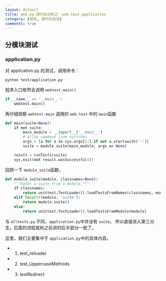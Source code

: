 ```yaml
---
layout: default
title: web.py 源代码分析之　web.test.application
category: [技术, 源代码阅读]
comments: true
---
```


## 分模块测试

### application.py

对 application.py 的测试，调用命令：




    python test/application.py


程序入口依然会调用 `webtest.main()`

```python
if __name__ == '__main__':
    webtest.main()
```

再仔细观察 `webtest.main` 调用的 `web.test` 中的 `main`函数

```python
def main(suite=None):
    if not suite:
        main_module = __import__('__main__')
        # allow command line switches
        args = [a for a in sys.argv[1:] if not a.startswith('-')]
        suite = module_suite(main_module, args or None)

    result = runTests(suite)
    sys.exit(not result.wasSuccessful())
```

回顾一下 `module_suite`函数，

```python
def module_suite(module, classnames=None):
    """Makes a suite from a module."""
    if classnames:
        return unittest.TestLoader().loadTestsFromNames(classnames, module)
    elif hasattr(module, 'suite'):
        return module.suite()
    else:
        return unittest.TestLoader().loadTestsFromModule(module)
```

与 `alltests.py` 不同，`application.py`中并没有 `suite`，
所以直接进入第三分支。后面的流程就和之前讲的后半部分一致了。

这里，我们主要集中于 `application.py`中的具体内容。

* 1. test_reloader

* 2. test_UppercaseMethods

* 3. testRedirect

